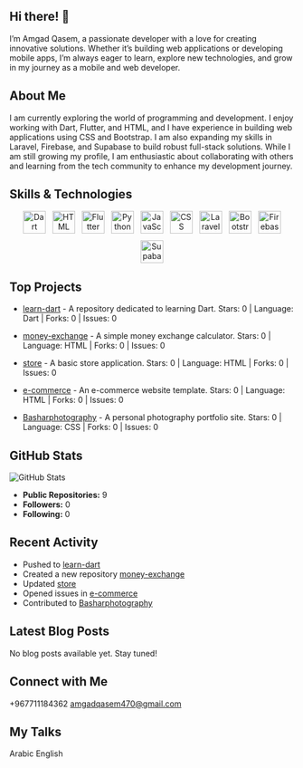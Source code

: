 ## Hi there! 👋

I’m Amgad Qasem, a passionate developer with a love for creating innovative solutions. Whether it’s building web applications or developing mobile apps, I’m always eager to learn, explore new technologies, and grow in my journey as a mobile and web developer.

## About Me

I am currently exploring the world of programming and development. I enjoy working with Dart, Flutter, and HTML, and I have experience in building web applications using CSS and Bootstrap. I am also expanding my skills in Laravel, Firebase, and Supabase to build robust full-stack solutions. While I am still growing my profile, I am enthusiastic about collaborating with others and learning from the tech community to enhance my development journey.

## Skills & Technologies

<p align="center" style="display: flex; flex-wrap: wrap; gap: 12px; justify-content: center;">
  <img src="https://img.shields.io/badge/Dart-0175C2?style=flat-square&logo=dart&logoColor=white" alt="Dart" height="40" />
  <img src="https://img.shields.io/badge/HTML5-E34F26?style=flat-square&logo=html5&logoColor=white" alt="HTML" height="40" />
  <img src="https://img.shields.io/badge/Flutter-02569B?style=flat-square&logo=flutter&logoColor=white" alt="Flutter" height="40" />
  <img src="https://img.shields.io/badge/Python-3776AB?style=flat-square&logo=python&logoColor=white" alt="Python" height="40" />
  <img src="https://img.shields.io/badge/JavaScript-F7DF1E?style=flat-square&logo=javascript&logoColor=black" alt="JavaScript" height="40" />
  <img src="https://img.shields.io/badge/CSS3-1572B6?style=flat-square&logo=css3&logoColor=white" alt="CSS" height="40" />
  <img src="https://img.shields.io/badge/Laravel-FF2D20?style=flat-square&logo=laravel&logoColor=white" alt="Laravel" height="40" />
  <img src="https://img.shields.io/badge/Bootstrap-7952B3?style=flat-square&logo=bootstrap&logoColor=white" alt="Bootstrap" height="40" />
  <img src="https://img.shields.io/badge/Firebase-FFCA28?style=flat-square&logo=firebase&logoColor=black" alt="Firebase" height="40" />
  <img src="https://img.shields.io/badge/Supabase-3ECF8E?style=flat-square&logo=supabase&logoColor=white" alt="Supabase" height="40" />
</p>



## Top Projects

- [learn-dart](https://github.com/AmgadQasem/learn-dart) - A repository dedicated to learning Dart. 
  Stars: 0 | Language: Dart | Forks: 0 | Issues: 0

- [money-exchange](https://github.com/AmgadQasem/money-exchange) - A simple money exchange calculator. 
  Stars: 0 | Language: HTML | Forks: 0 | Issues: 0

- [store](https://github.com/AmgadQasem/store) - A basic store application. 
  Stars: 0 | Language: HTML | Forks: 0 | Issues: 0

- [e-commerce](https://github.com/AmgadQasem/e-commerce) - An e-commerce website template. 
  Stars: 0 | Language: HTML | Forks: 0 | Issues: 0

- [Basharphotography](https://github.com/AmgadQasem/Basharphotography) - A personal photography portfolio site. 
  Stars: 0 | Language: CSS | Forks: 0 | Issues: 0

## GitHub Stats

![GitHub Stats](https://github-readme-stats.vercel.app/api?username=AmgadQasem&show_icons=true&theme=radical)

- **Public Repositories:** 9
- **Followers:** 0
- **Following:** 0

## Recent Activity

- Pushed to [learn-dart](https://github.com/AmgadQasem/learn-dart)
- Created a new repository [money-exchange](https://github.com/AmgadQasem/money-exchange)
- Updated [store](https://github.com/AmgadQasem/store)
- Opened issues in [e-commerce](https://github.com/AmgadQasem/e-commerce)
- Contributed to [Basharphotography](https://github.com/AmgadQasem/Basharphotography)

## Latest Blog Posts

No blog posts available yet. Stay tuned!

## Connect with Me

+967711184362
amgadqasem470@gmail.com

## My Talks

Arabic 
English
